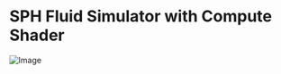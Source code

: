 # SPH Fluid Simulator with Compute Shader

![Image](https://github.com/user-attachments/assets/a6eb0ea8-c925-480b-a6ad-de9c38588cfe)
